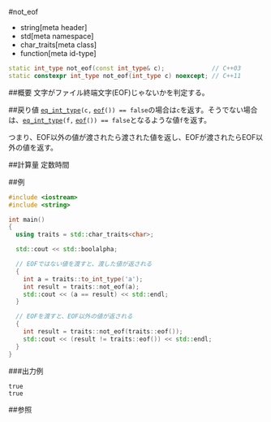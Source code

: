 #not_eof
* string[meta header]
* std[meta namespace]
* char_traits[meta class]
* function[meta id-type]

```cpp
static int_type not_eof(const int_type& c);             // C++03
static constexpr int_type not_eof(int_type c) noexcept; // C++11
```

##概要
文字がファイル終端文字(EOF)じゃないかを判定する。


##戻り値
[`eq_int_type`](eq_int_type.md)`(c,` [`eof`](eof.md)`()) == false`の場合は`c`を返す。そうでない場合は、[`eq_int_type`](eq_int_type.md)`(f,` [`eof`](eof.md)`()) == false`となるような値`f`を返す。

つまり、EOF以外の値が渡されたら渡された値を返し、EOFが渡されたらEOF以外の値を返す。


##計算量
定数時間


##例
```cpp
#include <iostream>
#include <string>

int main()
{
  using traits = std::char_traits<char>;

  std::cout << std::boolalpha;

  // EOFではない値を渡すと、渡した値が返される
  {
    int a = traits::to_int_type('a');
    int result = traits::not_eof(a);
    std::cout << (a == result) << std::endl;
  }

  // EOFを渡すと、EOF以外の値が返される
  {
    int result = traits::not_eof(traits::eof());
    std::cout << (result != traits::eof()) << std::endl;
  }
}
```

###出力例
```
true
true
```

##参照

